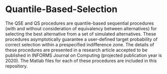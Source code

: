 # Quantile-Based-Selection
The QSE and QS procedures are quantile-based sequential procedures (with and without consideration of equivalency
between alternatives) for selecting the best alternative from a set of simulated alternatives. These procedures 
asymptotically guarantee a user-defined target probability of correct selection within a prespecified indifference 
zone. The details of these procedures are presented in a research article accepted to be published in INFORMS Journal 
on Computing (projected publication year is 2020). The Matlab files for each of these procedures are included 
in this repository. 
